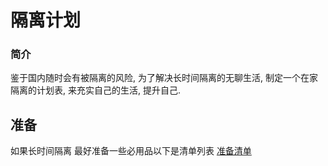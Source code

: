 # 隔离计划

### 简介

鉴于国内随时会有被隔离的风险, 为了解决长时间隔离的无聊生活, 制定一个在家隔离的计划表, 来充实自己的生活, 提升自己.

## 准备
如果长时间隔离 最好准备一些必用品以下是清单列表
[准备清单](https://raw.github.com/nanshens/IsolationPlan/main/buy/buy.md)